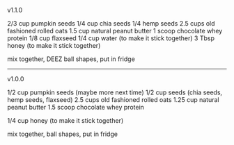v1.1.0

2/3 cup pumpkin seeds
1/4 cup chia seeds
1/4 hemp seeds
2.5 cups old fashioned rolled oats
1.5 cup natural peanut butter
1 scoop chocolate whey protein
1/8 cup flaxseed
1/4 cup water (to make it stick together)
3 Tbsp honey (to make it stick together)

mix together, DEEZ ball shapes, put in fridge

--------------------------
v1.0.0

1/2 cup pumpkin seeds (maybe more next time)
1/2 cup seeds (chia seeds, hemp seeds, flaxseed)
2.5 cups old fashioned rolled oats
1.25 cup natural peanut butter
1.5 scoop chocolate whey protein

1/4 cup honey (to make it stick together)

mix together, ball shapes, put in fridge